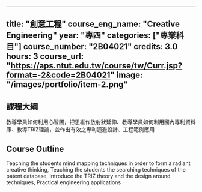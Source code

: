 
---
title: "創意工程"
course_eng_name: "Creative Engineering"
year: "專四"
categories: ["專業科目"]
course_number: "2B04021"
credits: 3.0
hours: 3
course_url: "https://aps.ntut.edu.tw/course/tw/Curr.jsp?format=-2&code=2B04021"
image: "/images/portfolio/item-2.png"
---

## 課程大綱

教導學員如何利用心智圖，把思維作放射狀延伸、教導學員如何利用國內專利資料庫、教導TRIZ理論，並作出有效之專利迴避設計、工程範例應用

## Course Outline

Teaching the students mind mapping techniques in order to form a radiant creative thinking, Teaching the students the searching techniques of the patent database, Introduce the TRIZ theory and the design around techniques, Practical engineering applications
